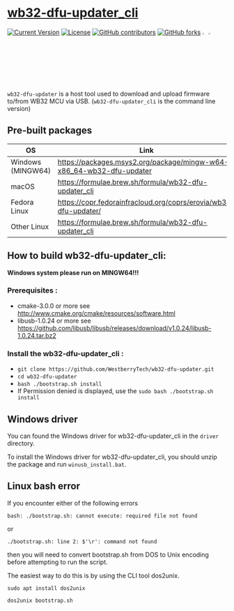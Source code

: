 # [wb32-dfu-updater_cli](https://github.com/WestberryTech/wb32-dfu-updater)

[![Current Version](https://img.shields.io/github/tag/WestberryTech/wb32-dfu-updater.svg)](https://github.com/WestberryTech/wb32-dfu-updater/tags)
[![License](https://img.shields.io/github/license/WestberryTech/wb32-dfu-updater)](https://github.com/WestberryTech/wb32-dfu-updater/blob/master/LICENSE)
[![GitHub contributors](https://img.shields.io/github/contributors/WestberryTech/wb32-dfu-updater.svg)](https://github.com/WestberryTech/wb32-dfu-updater/pulse/monthly)
[![GitHub forks](https://img.shields.io/github/forks/WestberryTech/wb32-dfu-updater.svg?style=social&label=Fork)](https://github.com/WestberryTech/wb32-dfu-updater/)
[<img src="https://s1.ax1x.com/2022/05/18/OoUE79.png" width="2%" height="3%" />](https://formulae.brew.sh/formula/wb32-dfu-updater_cli)
[<img src="https://s1.ax1x.com/2022/05/18/OoawP1.png" width="2%" height="3%" />](https://packages.msys2.org/package/mingw-w64-x86_64-wb32-dfu-updater?repo=mingw64)  

`wb32-dfu-updater` is a host tool used to download and upload firmware to/from WB32 MCU via USB. (`wb32-dfu-updater_cli` is the command line version)

## Pre-built packages

| OS | Link |
| --- | --- |
| Windows (MINGW64) | https://packages.msys2.org/package/mingw-w64-x86_64-wb32-dfu-updater |
| macOS | https://formulae.brew.sh/formula/wb32-dfu-updater_cli |
| Fedora Linux | https://copr.fedorainfracloud.org/coprs/erovia/wb32-dfu-updater/ |
| Other Linux | https://formulae.brew.sh/formula/wb32-dfu-updater_cli |

## How to build wb32-dfu-updater_cli:

**Windows system please run on MINGW64!!!**

### Prerequisites :  
- cmake-3.0.0 or more see http://www.cmake.org/cmake/resources/software.html
- libusb-1.0.24 or more see https://github.com/libusb/libusb/releases/download/v1.0.24/libusb-1.0.24.tar.bz2

### Install the wb32-dfu-updater_cli :
- ``` git clone https://github.com/WestberryTech/wb32-dfu-updater.git ```
- ``` cd wb32-dfu-updater ```
- ``` bash ./bootstrap.sh install ```
- If Permission denied is displayed, use the ``` sudo bash ./bootstrap.sh install ```


## Windows driver

You can found the Windows driver for wb32-dfu-updater_cli in the `driver` directory.

To install the Windows driver for wb32-dfu-updater_cli, you should unzip the package and run `winusb_install.bat`.

## Linux bash error

If you encounter either of the following errors

``` bash: ./bootstrap.sh: cannot execute: required file not found ```

or

``` ./bootstrap.sh: line 2: $'\r': command not found ```

then you will need to convert bootstrap.sh from DOS to Unix encoding before attempting to run the script.


The easiest way to do this is by using the CLI tool dos2unix.

``` sudo apt install dos2unix ```

``` dos2unix bootstrap.sh ```
